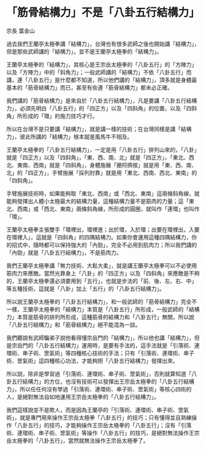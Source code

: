 # 「筋骨結構力」不是「八卦五行結構力」

宗長
葉金山

過去我們王蘭亭太極拳講「結構力」，台灣也有很多武師之後也開始講「結構力」，但是那些武師講的「結構力」，並不是王蘭亭太極拳的「結構力」。

王蘭亭太極拳的「結構力」，其核心是王宗岳太極拳的「八卦五行」的「方陣力」以及「方陣力」中的「斜角力」；一般武師講的「結構力」不依「八卦五行」而講，連「八卦五行」是什麼都不知道，所以他們講的「結構力」，頂多就是身體最基本的「筋骨結構力」而已，甚至有些連「筋骨結構力」都未必正確。

我們講的「筋骨結構力」是來自於「八卦五行結構力」，凡是要講「八卦五行結構力」，必須先明白「八卦五行」的「四正方」以及「四斜角」的位置，以及「四斜角」所形成的「環」的施力技巧才行。

所以在台灣不是只要講「結構力」，就是講一樣的技術；在台灣同樣是講「結構力」，彼此所講的「結構力」根本就是風馬牛不相及。

王蘭亭太極拳的「八卦五行結構力」，一定是用「八卦五行」排列山來的，「八卦」就是「四正方」以及「四斜角」，「東、西、南、北」就是「四正方」，「東北、西北、東南、西南」就是「四斜角」，身體施展「掤捋擠按」就是用「東、西、南、北」的「四正方」，手臂施展「採列肘靠」就是用「東北、西南、西北、東南」的「四斜角」。

手臂施展技術時，如果能夠取「東北、西南」或「西北、東南」這兩條斜角線，就能夠發揮出人體小太極最大的結構力量，這種結構力量不是筋肉的力量；這「東北、西南」或「西北、東南」兩條斜角線，所形成的圓圈，就叫作「連環」也叫作「環」。

王蘭亭太極拳主張雙手「環裡出，環裡進；出於環，入於環；出要在環裡出，入要在環裡入」，這就是「四斜角」的四隅結構力。如果你會運用這種四隅結構力，你的招式中，隨時都可以保持強大的「內勁」，完全不必用到肌肉力；所以我們講的「內勁」就是「八卦五行結構力」，不是筋肉力。

我們王蘭亭太極拳講「無力技術、大鬆大柔」，就是講王蘭亭太極拳可以不必使用筋肉力來應敵。當然光靠身上「八卦」的「四正方」以及「四斜角」來應敵是不夠的，王蘭亭太極拳還必須要用到「五行」，也就是步法的「前、後、左、右、中」等五種技術，這就是「八卦」加上「五行」的「八卦五行結構力」。

所以說王蘭亭太極拳的「八卦五行結構力」，和一般武師的「筋骨結構力」完全不一樣，王蘭亭太極拳的「結構力」本質是「八卦五行」所形成，一般武師的「結構力」本質是筋骨的排列所形成，這種筋骨的結構力和「八卦五行」無關，所以說「八卦五行結構力」和「筋骨結構力」絕不能混為一談。

我們聽說有武師騙弟子說他看得懂宗岳門的「結構力」，所以他也講「結構力」，但是宗岳門的「八卦五行結構力」運用時，是要有手法的，這手法就是「引落術、連環術、串子術、罡氣術」等四種核心技術的手法；只有「引落術、連環術、串子術、罡氣術」這四種核心功法，才能夠把「八卦五行結構力」發揮出來。

所以說，除非是學習過「引落術、連環術、串子術、罡氣術」，否則就算知道「八卦五行結構力」的方位，也沒有技術可以發揮出王宗岳太極拳的「八卦五行結構力」，所以任任何沒有學過「引落術、連環術、串子術、罡氣術」等核心四術的人，是絕對無法自如地運用王宗岳太極拳的「八卦五行結構力」。

我們這樣說並不是欺人，而是因為王蘭亭的「引落術、連環術、串子術、罡氣術」，就是專門用來操作王宗岳太極拳「八卦五行」的技巧；只有懂得並且熟練操作「八卦五行」的技巧，才能夠操作王宗岳太極拳的「八卦五行」；沒有「引落術、連環術、串子術、罡氣術」等操作「八卦五行」的技巧，是絕對無法操作王宗岳太極拳的「八卦五行」，當然就無法操作王宗岳太極拳了。